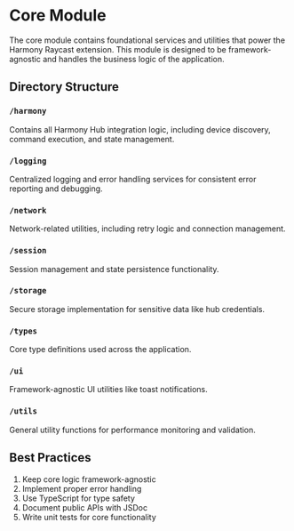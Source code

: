 # Core Module

The core module contains foundational services and utilities that power the Harmony Raycast extension. This module is designed to be framework-agnostic and handles the business logic of the application.

## Directory Structure

### `/harmony`
Contains all Harmony Hub integration logic, including device discovery, command execution, and state management.

### `/logging`
Centralized logging and error handling services for consistent error reporting and debugging.

### `/network`
Network-related utilities, including retry logic and connection management.

### `/session`
Session management and state persistence functionality.

### `/storage`
Secure storage implementation for sensitive data like hub credentials.

### `/types`
Core type definitions used across the application.

### `/ui`
Framework-agnostic UI utilities like toast notifications.

### `/utils`
General utility functions for performance monitoring and validation.

## Best Practices

1. Keep core logic framework-agnostic
2. Implement proper error handling
3. Use TypeScript for type safety
4. Document public APIs with JSDoc
5. Write unit tests for core functionality
